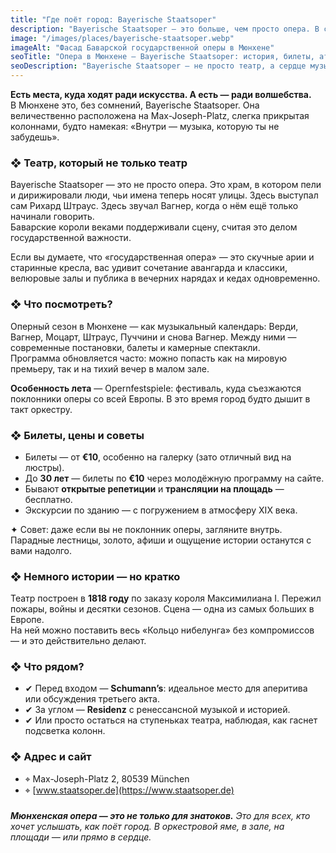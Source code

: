 ```yaml
---
title: "Где поёт город: Bayerische Staatsoper"
description: "Bayerische Staatsoper — это больше, чем просто опера. В статье рассказываем об истории театра, советах для посетителей, ценах на билеты и атмосфере, которую стоит прочувствовать хотя бы раз."
image: "/images/places/bayerische-staatsoper.webp"
imageAlt: "Фасад Баварской государственной оперы в Мюнхене"
seoTitle: "Опера в Мюнхене — Bayerische Staatsoper: история, билеты, атмосфера"
seoDescription: "Bayerische Staatsoper — не просто театр, а сердце музыкального Мюнхена. Атмосфера, цены, история, лайфхаки и сезонные фестивали — всё, что нужно знать перед визитом."
---
```


**Есть места, куда ходят ради искусства. А есть — ради волшебства.**  
В Мюнхене это, без сомнений, Bayerische Staatsoper. Она величественно расположена на Max-Joseph-Platz, слегка прикрытая колоннами, будто намекая: «Внутри — музыка, которую ты не забудешь».

### ❖ Театр, который не только театр

Bayerische Staatsoper — это не просто опера. Это храм, в котором пели и дирижировали люди, чьи имена теперь носят улицы. Здесь выступал сам Рихард Штраус. Здесь звучал Вагнер, когда о нём ещё только начинали говорить.  
Баварские короли веками поддерживали сцену, считая это делом государственной важности.

Если вы думаете, что «государственная опера» — это скучные арии и старинные кресла, вас удивит сочетание авангарда и классики, велюровые залы и публика в вечерних нарядах и кедах одновременно.

### ❖ Что посмотреть?

Оперный сезон в Мюнхене — как музыкальный календарь: Верди, Вагнер, Моцарт, Штраус, Пуччини и снова Вагнер. Между ними — современные постановки, балеты и камерные спектакли.  
Программа обновляется часто: можно попасть как на мировую премьеру, так и на тихий вечер в малом зале.

**Особенность лета** — Opernfestspiele: фестиваль, куда съезжаются поклонники оперы со всей Европы. В это время город будто дышит в такт оркестру.

### ❖ Билеты, цены и советы

- Билеты — от **€10**, особенно на галерку (зато отличный вид на люстры).
- До **30 лет** — билеты по **€10** через молодёжную программу на сайте.
- Бывают **открытые репетиции** и **трансляции на площадь** — бесплатно.
- Экскурсии по зданию — с погружением в атмосферу XIX века.

✦ Совет: даже если вы не поклонник оперы, загляните внутрь. Парадные лестницы, золото, афиши и ощущение истории останутся с вами надолго.

### ❖ Немного истории — но кратко

Театр построен в **1818 году** по заказу короля Максимилиана I. Пережил пожары, войны и десятки сезонов. Сцена — одна из самых больших в Европе.  
На ней можно поставить весь «Кольцо нибелунга» без компромиссов — и это действительно делают.

### ❖ Что рядом?

- ✔ Перед входом — **Schumann’s**: идеальное место для аперитива или обсуждения третьего акта.
- ✔ За углом — **Residenz** с ренессансной музыкой и историей.
- ✔ Или просто остаться на ступеньках театра, наблюдая, как гаснет подсветка колонн.

### ❖ Адрес и сайт

- ⌖ Max-Joseph-Platz 2, 80539 München  
- ⌖ [www.staatsoper.de](https://www.staatsoper.de)

###

_**Мюнхенская опера — это не только для знатоков.** Это для всех, кто хочет услышать, как поёт город. В оркестровой яме, в зале, на площади — или прямо в сердце._
